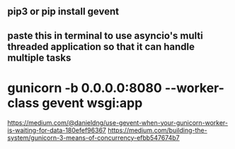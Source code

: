## pip3 or pip install gevent
## paste this in terminal to use asyncio's multi threaded application so that it can handle multiple tasks
# gunicorn -b 0.0.0.0:8080 --worker-class gevent wsgi:app
https://medium.com/@danieldng/use-gevent-when-your-gunicorn-worker-is-waiting-for-data-180efef96367
https://medium.com/building-the-system/gunicorn-3-means-of-concurrency-efbb547674b7
